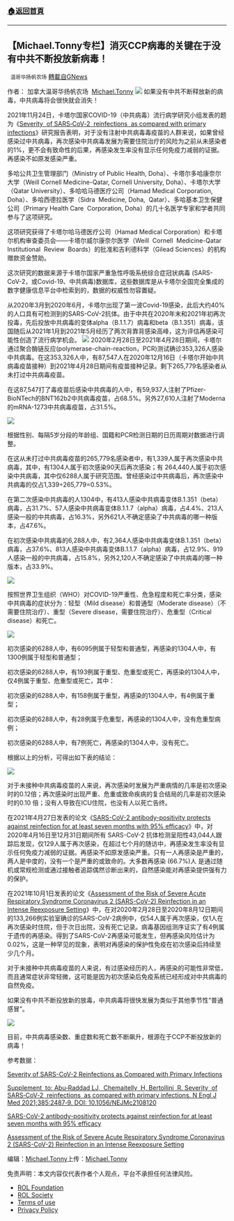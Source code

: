###  [:house:返回首頁](https://github.com/ourhimalayas/txt)
---


## 【Michael.Tonny专栏】消灭CCP病毒的关键在于没有中共不断投放新病毒！
` 温哥华扬帆农场` [轉載自GNews](https://gnews.org/zh-hans/1812281/)

作者： 加拿大温哥华扬帆农场  [Michael.Tonny](https://gnews.org/zh-hans/author/michaeltonny/)
![](https://assets.gnews.org/wp-content/uploads/2021/12/michael-4.jpg)
如果没有中共不断释放新的病毒，中共病毒将会很快就会消失！

2021年11月24日，卡塔尔国家COVID-19（中共病毒）流行病学研究小组发表的题为《[Severity  of SARS‑CoV‑2  reinfections  as compared with primary infections](https://dx.doi.org/10.1056%2FNEJMc2108120)》研究报告表明，对于没有注射中共病毒毒疫苗的人群来说，如果曾经感染过中共病毒，再次感染中共病毒发展为需要住院治疗的风险为之前从未感染者的1%，更不会有致命性的后果，再感染发生率没有显示任何免疫力减弱的证据。再感染不如原发感染严重。

多哈公共卫生管理部门（Ministry of Public Health, Doha）、卡塔尔多哈康奈尔大学（Weill Cornell Medicine-Qatar, Cornell University, Doha）、卡塔尔大学（Qatar University）、多哈哈马德医疗公司（Hamad Medical Corporation, Doha）、多哈西德拉医学（Sidra  Medicine, Doha,  Qatar）、多哈基本卫生保健公司（Primary Health Care  Corporation, Doha）的几十名医学专家和学者共同参与了这项研究。

这项研究获得了卡塔尔哈马德医疗公司（Hamad Medical Corporation）和卡塔尔机构审查委员会——卡塔尔威尔康奈尔医学（Weill  Cornell  Medicine-Qatar Institutional  Review  Boards）的批准和吉利德科学（Gilead Sciences）的机构赠款资金赞助。

这次研究的数据来源于卡塔尔国家严重急性呼吸系统综合症冠状病毒 (SARS-CoV-2，或Covid-19、中共病毒)数据库，这些数据库是从卡塔尔全国完全集成的数字健康信息平台中检索到的，数据的权威性勿容置疑。

从2020年3月到2020年6月，卡塔尔出现了第一波Covid-19感染，此后大约40%的人口具有可检测到的SARS-CoV-2抗体。由于中共在2020年末和2021年初再次投毒，先后投放中共病毒的变体alpha（B.1.1.7）病毒和beta（B.1.351）病毒，该国随后从2021年1月到2021年5月经历了两次背靠背感染高峰，这为评估再感染可能性创造了流行病学机会。
![](https://assets.gnews.org/wp-content/uploads/2022/01/Qatar-COVID-19-New-Cases.jpg)
2020年2月28日至2021年4月28日期间，卡塔尔通过聚合酶链反应(polymerase-chain-reaction，PCR)测试确诊353,326人感染中共病毒。在这353,326人中，有87,547人在2020年12月16日（卡塔尔开始中共病毒疫苗接种）到2021年4月28日期间有疫苗接种记录。剩下265,779名感染者从未打过中共病毒疫苗。

在这87,547打了毒疫苗后感染中共病毒的人中，有59,937人注射了Pfizer-BioNTech的BNT162b2中共病毒疫苗，占68.5%。另外27,610人注射了Moderna的mRNA-1273中共病毒疫苗，占31.5%。

![](https://assets.gnews.org/wp-content/uploads/2022/01/The-selection-process-for-identifying-the-cohort-of-persons-with-reinfection-and-the-cohort-of-persons-with-primary-infection.jpg)

根据性别、每隔5岁分段的年龄组、国籍和PCR检测日期的日历周期对数据进行调整。

在这从未打过中共病毒疫苗的265,779名感染者中，有1,339人属于再次感染中共病毒，其中，有1304人属于初次感染90天后再次感染；有 264,440人属于初次感染中共病毒，其中仅6288人属于研究范围。曾经感染过中共病毒后，再次感染中共病毒的仅占1,339÷265,779=0.53%。

在第二次感染中共病毒的人1304中，有413人感染中共病毒变体B.1.351（beta）病毒，占31.7%、57人感染中共病毒变体B.1.1.7（alpha）病毒，占4.4%、213人感染一般的中共病毒，占16.3%，另外621人不确定感染了中共病毒的哪一种版本，占47.6%。

在初次感染中共病毒的6,288人中，有2,364人感染中共病毒变体B.1.351（beta）病毒，占37.6%、813人感染中共病毒变体B.1.1.7（alpha）病毒，占12.9%、919人感染一般的中共病毒，占15.8%，另外2,120人不确定感染了中共病毒的哪一种版本，占33.9%。

![](https://assets.gnews.org/wp-content/uploads/2022/01/Demographic-characteristics-of-the-cohort-of-persons-with-reinfection-and-the-cohort-of-persons-with-primary-infection.jpg)

按照世界卫生组织（WHO）对COVID-19严重性、危急程度和死亡率分类，感染中共病毒的症状分为：轻型（Mild disease）和普通型（Moderate disease）（不需要住院治疗）、重型（Severe disease，需要住院治疗）、危重型（Critical disease）和死亡。

![](https://assets.gnews.org/wp-content/uploads/2022/01/Sensitivity-analyses-for-severity-criticality-and-fatality-of-SARS-CoV-2-reinfections-versus-primary-infections-1-scaled.jpg)

初次感染的6288人中，有6095例属于轻型和普通型，再感染的1304人中，有1300例属于轻型和普通型；

初次感染的6288人中，有193例属于重型、危重型或死亡，再感染的1304人中，仅4例属于重型、危重型或死亡，其中：

初次感染的6288人中，有158例属于重型，再感染的1304人中，有4例属于重型；

初次感染的6288人中，有28例属于危重型，再感染的1304人中，没有危重型病例；

初次感染的6288人中，有7例死亡，再感染的1304人中，没有死亡。

根据以上的分析，可得出如下表的结论：

![](https://assets.gnews.org/wp-content/uploads/2022/01/Severity-of-SARS-CoV-2-Reinfections-as-Compared-with-Primary-Infections-in-the-Population-of-Qatar-1.jpg)

对于未接种中共病毒疫苗的人来说，再次感染时发展为严重病情的几率是初次感染时的0.12倍；再次感染时出现严重、危重或致命疾病的复合结局的几率是初次感染时的0.10 倍；没有人导致在ICU住院，也没有人以死亡告终。

在2021年4月27日发表的论文《[SARS-CoV-2 antibody-positivity protects against reinfection for at least seven months with 95% efficacy](https://pubmed.ncbi.nlm.nih.gov/33937733/)》中，对2020年4月16日至12月31日期间所有 SARS-CoV-2 抗体检测呈阳性43,044人跟踪后发现，仅129人属于再次感染，在超过七个月的随访中，再感染发生率没有显示任何免疫力减弱的证据。再感染不如原发感染严重。只有一人再感染是严重的，两人是中度的，没有一个是严重的或致命的。大多数再感染 (66.7%)人 是通过随机或常规检测或通过接触者追踪偶然诊断出来的，自然感染能对再感染提供强有力的保护。

在2021年10月1日发表的论文《[Assessment of the Risk of Severe Acute Respiratory Syndrome Coronavirus 2 (SARS-CoV-2) Reinfection in an Intense Reexposure Setting](https://pubmed.ncbi.nlm.nih.gov/33315061/)》中，在对2020年2月28日至2020年8月12日期间的133,266例实验室确诊的SARS-CoV-2病例中，仅54人属于再次感染，仅1人在再次感染时住院，但于次日出院，没有死亡记录。病毒基因组测序证实了有4例属于遗传的再感染。得到了SARS-CoV-2再感染可能发生，但再感染风险估计为0.02%，这是一种罕见的现象，表明对再感染的保护性免疫在初次感染后持续至少几个月。

对于未接种中共病毒疫苗的人来说，有过感染经历的人，再感染的可能性非常低，而且通常症状非常轻微，这可能是因为初次感染后免疫系统已经形成对中共病毒的自然免疫。

如果没有中共不断投放新的放毒，中共病毒将很快发展为类似于其他季节性“普通感冒”。

![](https://assets.gnews.org/wp-content/uploads/2022/01/ccpVirus.jpg)

目前，中共病毒感染数、重症数和死亡数不断飙升，根源在于CCP不断投放新的病毒！

参考数据：

[Severity of SARS-CoV-2 Reinfections as Compared with Primary Infections](https://www.nejm.org/doi/10.1056/NEJMc2108120)

[Supplement  to: Abu‑Raddad LJ,  Chemaitelly  H, Bertollini  R. Severity  of SARS‑CoV‑2  reinfections  as compared with primary infections. N Engl J Med 2021;385:2487‑9. DOI: 10.1056/NEJMc2108120](https://www.nejm.org/doi/suppl/10.1056/NEJMc2108120/suppl_file/nejmc2108120_appendix.pdf)

[SARS-CoV-2 antibody-positivity protects against reinfection for at least seven months with 95% efficacy](https://pubmed.ncbi.nlm.nih.gov/33937733/)

[Assessment of the Risk of Severe Acute Respiratory Syndrome Coronavirus 2 (SARS-CoV-2) Reinfection in an Intense Reexposure Setting](https://pubmed.ncbi.nlm.nih.gov/33315061/)

编辑：[Michael.Tonny](https://gnews.org/zh-hans/author/michaeltonny/)上传：[Michael.Tonny](https://gnews.org/zh-hans/author/michaeltonny/)

 

免责声明：本文内容仅代表作者个人观点，平台不承担任何法律风险。

- [ROL Foundation](https://rolfoundation.org/)
- [ROL Society](https://rolsociety.org/)
- [Terms of use](https://gnews.org/terms-of-use-3/)
- [Privacy Policy](https://gnews.org/privacy-policy/)
